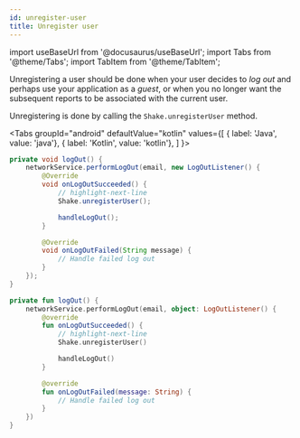 ```yaml
---
id: unregister-user
title: Unregister user
---
```

import useBaseUrl from '@docusaurus/useBaseUrl';
import Tabs from '@theme/Tabs';
import TabItem from '@theme/TabItem';

Unregistering a user should be done when your user decides to _log out_ and perhaps use your application as a _guest_, or when you no longer 
want the subsequent reports to be associated with the current user.

Unregistering is done by calling the `Shake.unregisterUser` method.

<Tabs
  groupId="android"
  defaultValue="kotlin"
  values={[
    { label: 'Java', value: 'java'},
    { label: 'Kotlin', value: 'kotlin'},
  ]
}>

<TabItem value="java">

```java title="SettingsActivity.java"
private void logOut() {
    networkService.performLogOut(email, new LogOutListener() {
        @Override
        void onLogOutSucceeded() {
            // highlight-next-line
            Shake.unregisterUser();

            handleLogOut();        
        }

        @Override
        void onLogOutFailed(String message) {
            // Handle failed log out     
        }
    });
}
```

</TabItem>

<TabItem value="kotlin">

```kotlin title="SettingsActivity.kt"
private fun logOut() {
    networkService.performLogOut(email, object: LogOutListener() {
        @override
        fun onLogOutSucceeded() {
            // highlight-next-line
            Shake.unregisterUser()

            handleLogOut()  
        }

        @override
        fun onLogOutFailed(message: String) {
            // Handle failed log out
        }
    })
}
```

</TabItem>
</Tabs>
